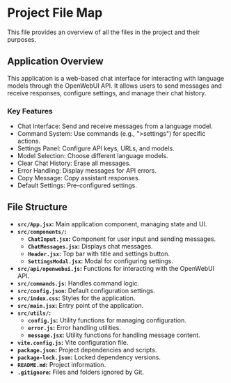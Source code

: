# Project File Map

This file provides an overview of all the files in the project and their purposes.

## Application Overview

This application is a web-based chat interface for interacting with language models through the OpenWebUI API. It allows users to send messages and receive responses, configure settings, and manage their chat history.

### Key Features

- Chat Interface: Send and receive messages from a language model.
- Command System: Use commands (e.g., ">settings") for specific actions.
- Settings Panel: Configure API keys, URLs, and models.
- Model Selection: Choose different language models.
- Clear Chat History: Erase all messages.
- Error Handling: Display messages for API errors.
- Copy Message: Copy assistant responses.
- Default Settings: Pre-configured settings.

## File Structure

- **`src/App.jsx`:** Main application component, managing state and UI.
- **`src/components/`:**
    - **`ChatInput.jsx`:** Component for user input and sending messages.
    - **`ChatMessages.jsx`:** Displays chat messages.
    - **`Header.jsx`:** Top bar with title and settings button.
    - **`SettingsModal.jsx`:** Modal for configuring settings.
- **`src/api/openwebui.js`:** Functions for interacting with the OpenWebUI API.
- **`src/commands.js`:** Handles command logic.
- **`src/config.json`:** Default configuration settings.
- **`src/index.css`:** Styles for the application.
- **`src/main.jsx`:** Entry point of the application.
- **`src/utils/`:**
    - **`config.js`:** Utility functions for managing configuration.
    - **`error.js`:** Error handling utilities.
    - **`message.jsx`:** Utility functions for handling message content.
- **`vite.config.js`:** Vite configuration file.
- **`package.json`:** Project dependencies and scripts.
- **`package-lock.json`:** Locked dependency versions.
- **`README.md`:** Project information.
- **`.gitignore`:** Files and folders ignored by Git.
